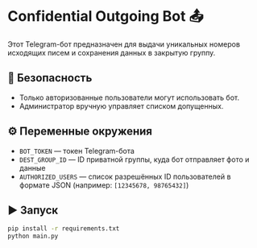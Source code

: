 # Confidential Outgoing Bot 📤

Этот Telegram-бот предназначен для выдачи уникальных номеров исходящих писем и сохранения данных в закрытую группу.

## 🔐 Безопасность
- Только авторизованные пользователи могут использовать бот.
- Администратор вручную управляет списком допущенных.

## ⚙️ Переменные окружения
- `BOT_TOKEN` — токен Telegram-бота
- `DEST_GROUP_ID` — ID приватной группы, куда бот отправляет фото и данные
- `AUTHORIZED_USERS` — список разрешённых ID пользователей в формате JSON (например: `[12345678, 98765432]`)

## ▶️ Запуск
```bash
pip install -r requirements.txt
python main.py
```
